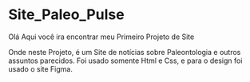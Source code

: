 # Site_Paleo_Pulse
Olá
Aqui você ira encontrar meu Primeiro Projeto de Site 

Onde neste Projeto, é um Site de notícias sobre Paleontologia e outros assuntos parecidos.
Foi usado somente Html e Css, e para o design foi usado o site Figma.
